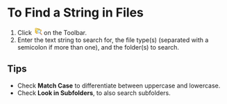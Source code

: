 # To Find a String in Files

1. Click  ![Find in Files](../../images/grep.gif)
on the Toolbar.
2. Enter the text string to search for, the file type(s) (separated with a
semicolon if more than one), and the folder(s) to search.

## Tips

- Check **Match Case** to differentiate between uppercase and lowercase.
- Check **Look in Subfolders**, to also search subfolders.